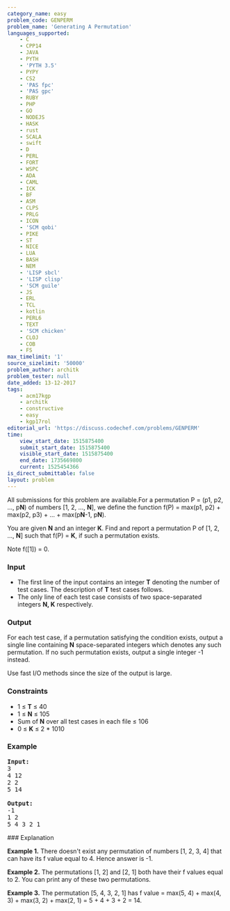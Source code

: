 ```yaml
---
category_name: easy
problem_code: GENPERM
problem_name: 'Generating A Permutation'
languages_supported:
    - C
    - CPP14
    - JAVA
    - PYTH
    - 'PYTH 3.5'
    - PYPY
    - CS2
    - 'PAS fpc'
    - 'PAS gpc'
    - RUBY
    - PHP
    - GO
    - NODEJS
    - HASK
    - rust
    - SCALA
    - swift
    - D
    - PERL
    - FORT
    - WSPC
    - ADA
    - CAML
    - ICK
    - BF
    - ASM
    - CLPS
    - PRLG
    - ICON
    - 'SCM qobi'
    - PIKE
    - ST
    - NICE
    - LUA
    - BASH
    - NEM
    - 'LISP sbcl'
    - 'LISP clisp'
    - 'SCM guile'
    - JS
    - ERL
    - TCL
    - kotlin
    - PERL6
    - TEXT
    - 'SCM chicken'
    - CLOJ
    - COB
    - FS
max_timelimit: '1'
source_sizelimit: '50000'
problem_author: architk
problem_tester: null
date_added: 13-12-2017
tags:
    - acm17kgp
    - architk
    - constructive
    - easy
    - kgp17rol
editorial_url: 'https://discuss.codechef.com/problems/GENPERM'
time:
    view_start_date: 1515875400
    submit_start_date: 1515875400
    visible_start_date: 1515875400
    end_date: 1735669800
    current: 1525454366
is_direct_submittable: false
layout: problem
---
```

All submissions for this problem are available.For a permutation P = (p1, p2, ..., p**N**) of numbers \[1, 2, ..., **N**\], we define the function f(P) = max(p1, p2) + max(p2, p3) + ... + max(p**N**-1, p**N**).

You are given **N** and an integer **K**. Find and report a permutation P of \[1, 2, ..., **N**\] such that f(P) = **K**, if such a permutation exists.

Note f(\[1\]) = 0.

### Input

- The first line of the input contains an integer **T** denoting the number of test cases. The description of **T** test cases follows.
- The only line of each test case consists of two space-separated integers **N, K** respectively.

### Output

For each test case, if a permutation satisfying the condition exists, output a single line containing **N** space-separated integers which denotes any such permutation. If no such permutation exists, output a single integer -1 instead.

Use fast I/O methods since the size of the output is large.

### Constraints

- 1 ≤ **T** ≤ 40
- 1 ≤ **N** ≤ 105
- Sum of **N** over all test cases in each file ≤ 106
- 0 ≤ **K** ≤ 2 \* 1010

### Example

<pre><b>Input:</b>
3
4 12
2 2
5 14

<b>Output:</b>
-1
1 2
5 4 3 2 1
</pre>### Explanation

**Example 1.** There doesn't exist any permutation of numbers \[1, 2, 3, 4\] that can have its f value equal to 4. Hence answer is -1.

**Example 2.** The permutations \[1, 2\] and \[2, 1\] both have their f values equal to 2. You can print any of these two permutations.

**Example 3.** The permutation \[5, 4, 3, 2, 1\] has f value = max(5, 4) + max(4, 3) + max(3, 2) + max(2, 1) = 5 + 4 + 3 + 2 = 14.
